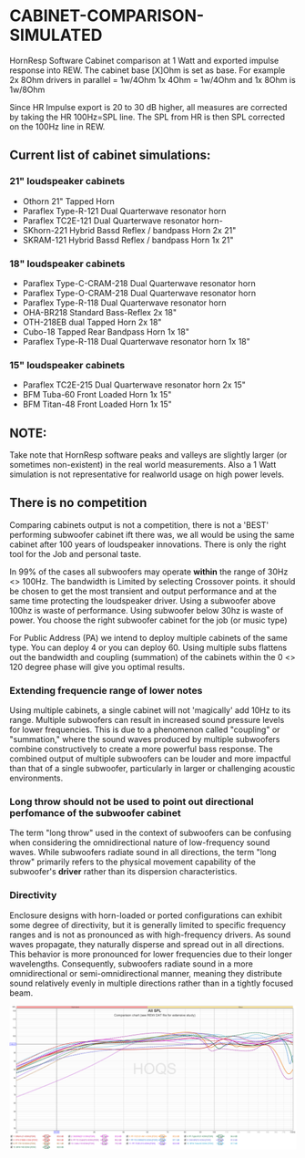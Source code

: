 # CABINET-COMPARISON-SIMULATED
HornResp Software Cabinet comparison at 1 Watt and exported impulse response into REW.
The cabinet base [X]Ohm is set as base. For example 2x 8Ohm drivers in parallel = 1w/4Ohm 1x 4Ohm = 1w/4Ohm and 1x 8Ohm is 1w/8Ohm

Since HR Impulse export is 20 to 30 dB higher, all measures are corrected by taking the HR 100Hz=SPL line. The SPL from HR is then SPL corrected on the 100Hz line in REW.

## Current list of cabinet simulations:

### 21" loudspeaker cabinets
- Othorn 21" Tapped Horn 
- Paraflex Type-R-121 Dual Quarterwave resonator horn
- Paraflex TC2E-121 Dual Quarterwave resonator horn- 
- SKhorn-221 Hybrid Bassd Reflex / bandpass Horn 2x 21"
- SKRAM-121 Hybrid Bassd Reflex / bandpass Horn 1x 21"

### 18" loudspeaker cabinets
- Paraflex Type-C-CRAM-218 Dual Quarterwave resonator horn
- Paraflex Type-O-CRAM-218 Dual Quarterwave resonator horn
- Paraflex Type-R-118 Dual Quarterwave resonator horn
- OHA-BR218  Standard Bass-Reflex 2x 18"
- OTH-218EB dual Tapped Horn 2x 18"
- Cubo-18 Tapped Rear Bandpass Horn 1x 18"
- Paraflex Type-R-118  Dual Quarterwave resonator horn 1x 18"

### 15" loudspeaker cabinets
- Paraflex TC2E-215 Dual Quarterwave resonator horn  2x 15"
- BFM Tuba-60 Front Loaded Horn 1x 15"
- BFM Titan-48 Front Loaded Horn 1x 15"



## NOTE:
Take note that HornResp software peaks and valleys are slightly larger (or sometimes non-existent) in the real world measurements. Also a 1 Watt simulation is not representative for realworld usage on high power levels.

## There is no competition
Comparing cabinets output is not a competition, there is not a 'BEST' performing subwoofer cabinet ift there was, we all would be using the same cabinet after 100 years of loudspeaker innovations. There is only the right tool for the Job and personal taste. 

In 99% of the cases all subwoofers may operate **within** the range of 30Hz <> 100Hz. The bandwidth is Limited by selecting Crossover points. it should be chosen to get the most transient and output performance and at the same time protecting the loudspeaker driver. Using a subwoofer above 100hz is waste of performance. Using subwoofer below 30hz is waste of power. You choose the right subwoofer cabinet for the job (or music type) 

For Public Address (PA) we intend to deploy multiple cabinets of the same type. You can deploy 4 or you can deploy 60. Using multiple subs flattens out the bandwidth and coupling (summation) of the cabinets within the 0 <> 120 degree phase will give you optimal results. 

### Extending frequencie range of lower notes
Using multiple cabinets, a single cabinet will not 'magically' add 10Hz to its range. Multiple subwoofers can result in increased sound pressure levels for lower frequencies. This is due to a phenomenon called "coupling" or "summation," where the sound waves produced by multiple subwoofers combine constructively to create a more powerful bass response. The combined output of multiple subwoofers can be louder and more impactful than that of a single subwoofer, particularly in larger or challenging acoustic environments.

### Long throw should not be used to point out directional perfomance of the subwoofer cabinet
The term "long throw" used in the context of subwoofers can be confusing when considering the omnidirectional nature of low-frequency sound waves. While subwoofers radiate sound in all directions, the term "long throw" primarily refers to the physical movement capability of the subwoofer's **driver** rather than its dispersion characteristics.

### Directivity
Enclosure designs with horn-loaded or ported configurations can exhibit some degree of directivity, but it is generally limited to specific frequency ranges and is not as pronounced as with high-frequency drivers. As sound waves propagate, they naturally disperse and spread out in all directions. This behavior is more pronounced for lower frequencies due to their longer wavelengths. Consequently, subwoofers radiate sound in a more omnidirectional or semi-omnidirectional manner, meaning they distribute sound relatively evenly in multiple directions rather than in a tightly focused beam.

![Alt text](/Subwoofer-comparison-simulated-output-at-1w.png?raw=true "REW Screenshot")

